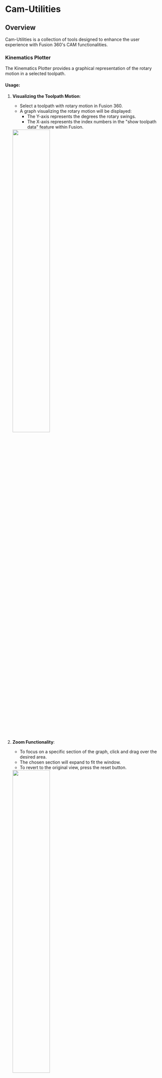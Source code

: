 # Cam-Utilities

## Overview
Cam-Utilities is a collection of tools designed to enhance the user experience with Fusion 360's CAM functionalities.

### Kinematics Plotter

The Kinematics Plotter provides a graphical representation of the rotary motion in a selected toolpath. 

#### Usage:

1. **Visualizing the Toolpath Motion**:
   - Select a toolpath with rotary motion in Fusion 360.
   - A graph visualizing the rotary motion will be displayed:
     - The Y-axis represents the degrees the rotary swings.
     - The X-axis represents the index numbers in the "show toolpath data" feature within Fusion.

   <img src="https://github.com/DrPhilDSI/Cam-Utilities/assets/109159255/8b93e3bd-0bba-4212-8609-427f352b85f6" width="50%">

2. **Zoom Functionality**:
   - To focus on a specific section of the graph, click and drag over the desired area.
   - The chosen section will expand to fit the window.
   - To revert to the original view, press the reset button.

   <img src="https://github.com/DrPhilDSI/Cam-Utilities/assets/109159255/d1bf7a26-6c13-4d3c-9c07-e4da5f8d5d3c" width="50%">

3. **Resizing the Window**:
   - Drag the window's edge to adjust its size.
   - After adjusting, right-click within the window and select 'Reload' for changes to take effect.

   <img src="https://github.com/DrPhilDSI/Cam-Utilities/assets/109159255/442cd13d-c28b-4c2c-a00e-4e22c5b74f68" width="50%">






